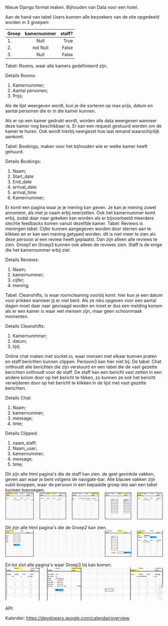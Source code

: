 Nieuw Django format maken.
Bijhouden van Data voor een hotel.

Aan de hand van tabel Users kunnen alle bezoekers van de site opgedeeld worden in 3 groepen:

| Groep         | kamernummer     | staff?        |
|:------------- |:---------------:| -------------:|
| 1.            | Null            |          True |
| 2.            | not Null        |         False |
| 3.            | Null            |         False |

Tabel: Rooms, waar alle kamers gedefinieerd zijn.

Details Rooms:

1. Kamernummer;
2. Aantal personen;
3. Prijs;

Als de lijst weergeven wordt, kun je die sorteren op max prijs, datum en aantal personen die er in die kamer kunnen.

Als er op een kamer gedrukt wordt, worden alle data weergeven wanneer deze kamer nog beschikbaar is. Er kan een request gestuurd worden om de kamer te huren. Ook wordt hierbij neergezet hoe laat iemand waarschijnlijk aankomt.

Tabel: Bookings, maken voor het bijhouden wie er welke kamer heeft gehuurd.

Details Bookings:

1. Naam;
2. Start_date
3. End_date
4. arrival_date
5. arrival_time
6. Kamernummer;

Er komt een pagina waar je je mening kan geven. Je kan je mening zowel annoniem, als met je naam erbij neerzetten. Ook het kamernummer komt erbij, zodat daar naar gekeken kan worden als er bijvoorbeeld meerdere slechte feedbacks komen vanuit dezelfde kamer. Tabel: Reviews is meningen tabel. Cijfer kunnen aangegeven worden door sterren aan te klikken en er kan een mening getyped worden. dit is niet meer te zien als deze persoon al een review heeft geplaatst. Dan zijn alleen alle reviews te zien. Groep1 en Groep3 kunnen ook alleen de reviwes zien. Staff is de enige die het kamernummer erbij ziet.

Details Reviews:

1. Naam;
2. kamernummer;
3. cijfer;
4. mening;

Tabel: Cleanshifts, is waar roomcleaning voorbij komt. hier kun je een datum voor prikken wanneer jij er niet bent. Als ze niks opgeven voor een aantal dagen moet daar naar gevraagd worden en moet er dus een melding komen als er een kamer is waar wel mensen zijn, maar geen schoonmaak momenten.

Details Cleanshifts:

1. Kamernunmmer;
2. datum;
3. tijd;

Online chat maken met socket.io, waar mensen met elkaar kunnen praten en staff berichten kunnen clippen. Persoon3 kan hier niet bij. De tabel: Chat onthoudt alle berichten die zijn verstuurd en een tabel die de vast gezette berichten onthoudt voor de staff. De staff kan een bericht vast zetten in een andere kolom door op het bericht te tikken, zo kunnen ze ook het bericht verwijderen door op het bericht te klikken in de lijst met vast gezette berichten.

Details Chat:

1. Naam;
2. kamernummer;
3. message;
4. time;


Details Clipped:

1. naam_staff;
2. Naam_user;
3. kamernummer;
4. message;
5. time;

Dit zijn alle html pagina's die de staff kan zien. de geel gevinkde vakken, geven aan waar je bent volgens de navigate-bar. Alle blauwe vakken zijn subit knoppen, waar de persoon in een bepaalde groep iets aan een tabel kunnen toevoegen.
![Alt Image Text](html_images/Group1.png "Optional Title")

Dit zijn alle html pagina's die de Groep2 kan zien. 
![Alt Image Text](html_images/Group2.png "Optional Title")

En tot slot alle pagina's waar Groep3 bij kan komen.
![Alt Image Text](html_images/Group3.png "Optional Title")

API:

Kalender:
https://developers.google.com/calendar/overview